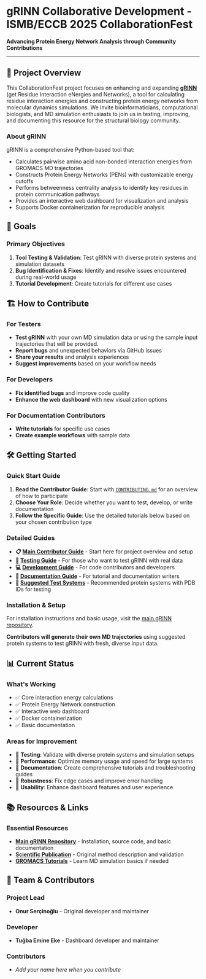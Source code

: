 # gRINN Collaborative Development - ISMB/ECCB 2025 CollaborationFest

**Advancing Protein Energy Network Analysis through Community Contributions**

---

## 🎯 Project Overview

This CollaborationFest project focuses on enhancing and expanding [**gRINN**](https://github.com/osercinoglu/grinn) (get Residue Interaction eNergies and Networks), a tool for calculating residue interaction energies and constructing protein energy networks from molecular dynamics simulations. We invite bioinformaticians, computational biologists, and MD simulation enthusiasts to join us in testing, improving, and documenting this resource for the structural biology community.

### About gRINN
gRINN is a comprehensive Python-based tool that:
- Calculates pairwise amino acid non-bonded interaction energies from GROMACS MD trajectories
- Constructs Protein Energy Networks (PENs) with customizable energy cutoffs
- Performs betweenness centrality analysis to identify key residues in protein communication pathways
- Provides an interactive web dashboard for visualization and analysis
- Supports Docker containerization for reproducible analysis

## 🚀 Goals

### Primary Objectives
1. **Tool Testing & Validation**: Test gRINN with diverse protein systems and simulation datasets
2. **Bug Identification & Fixes**: Identify and resolve issues encountered during real-world usage
3. **Tutorial Development**: Create tutorials for different use cases

## 🏗️ How to Contribute

### For Testers
- **Test gRINN** with your own MD simulation data or using the sample input trajectories that will be provided.
- **Report bugs** and unexpected behaviors via GitHub issues
- **Share your results** and analysis experiences
- **Suggest improvements** based on your workflow needs

### For Developers
- **Fix identified bugs** and improve code quality
- **Enhance the web dashboard** with new visualization options

### For Documentation Contributors
- **Write tutorials** for specific use cases
- **Create example workflows** with sample data

## 🛠️ Getting Started

### Quick Start Guide
1. **Read the Contributor Guide**: Start with [`CONTRIBUTING.md`](CONTRIBUTING.md) for an overview of how to participate
2. **Choose Your Role**: Decide whether you want to test, develop, or write documentation
3. **Follow the Specific Guide**: Use the detailed tutorials below based on your chosen contribution type

### Detailed Guides
- **📋 [Main Contributor Guide](CONTRIBUTING.md)** - Start here for project overview and setup
- **🧪 [Testing Guide](tutorials/testing-guide.md)** - For those who want to test gRINN with real data
- **💻 [Development Guide](tutorials/development-guide.md)** - For code contributors and developers
- **📖 [Documentation Guide](tutorials/documentation-guide.md)** - For tutorial and documentation writers
- **🧬 [Suggested Test Systems](tutorials/sample-data-guide.md)** - Recommended protein systems with PDB IDs for testing

### Installation & Setup
For installation instructions and basic usage, visit the [main gRINN repository](https://github.com/osercinoglu/grinn).

**Contributors will generate their own MD trajectories** using suggested protein systems to test gRINN with fresh, diverse input data.

## 📊 Current Status

### What's Working
- ✅ Core interaction energy calculations
- ✅ Protein Energy Network construction
- ✅ Interactive web dashboard
- ✅ Docker containerization
- ✅ Basic documentation

### Areas for Improvement
- 🎯 **Testing**: Validate with diverse protein systems and simulation setups
- 🎯 **Performance**: Optimize memory usage and speed for large systems
- 🎯 **Documentation**: Create comprehensive tutorials and troubleshooting guides
- 🎯 **Robustness**: Fix edge cases and improve error handling
- 🎯 **Usability**: Enhance dashboard features and user experience

## 📚 Resources & Links

### Essential Resources
- **[Main gRINN Repository](https://github.com/osercinoglu/grinn)** - Installation, source code, and basic documentation
- **[Scientific Publication](https://doi.org/10.1093/nar/gky381)** - Original method description and validation
- **[GROMACS Tutorials](http://www.mdtutorials.com/gmx/)** - Learn MD simulation basics if needed

## 👥 Team & Contributors

### Project Lead
- **Onur Serçinoğlu** - Original developer and maintainer

### Developer
- **Tuğba Emine Eke** - Dashboard developer and maintainer

### Contributors
- *Add your name here when you contribute*

